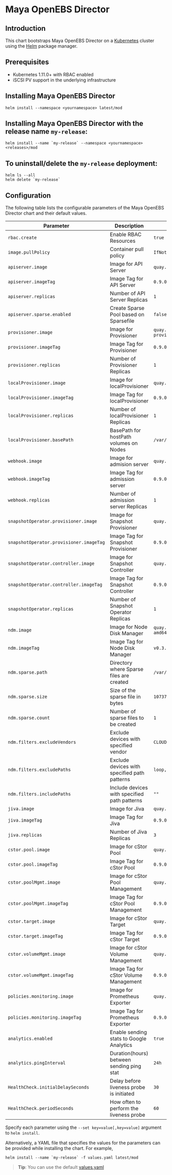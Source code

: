 Maya OpenEBS Director
=====================


Introduction
------------

This chart bootstraps Maya OpenEBS Director on a [Kubernetes](http://kubernetes.io) cluster using the [Helm](https://helm.sh) package manager.

## Prerequisites
- Kubernetes 1.11.0+ with RBAC enabled
- iSCSI PV support in the underlying infrastructure

## Installing Maya OpenEBS Director
```
helm install --namespace <yournamespace> latest/mod
```

## Installing Maya OpenEBS Director with the release name `my-release`:
```
helm install --name `my-release` --namespace <yournamespace> <releases>/mod
```

## To uninstall/delete the `my-release` deployment:
```
helm ls --all
helm delete `my-release`
```


## Configuration

The following table lists the configurable parameters of the Maya OpenEBS Director chart and their default values.

| Parameter                               | Description                                   | Default                                   |
| ----------------------------------------| --------------------------------------------- | ----------------------------------------- |
| `rbac.create`                           | Enable RBAC Resources                         | `true`                                    |
| `image.pullPolicy`                      | Container pull policy                         | `IfNotPresent`                            |
| `apiserver.image`                       | Image for API Server                          | `quay.io/openebs/m-apiserver`             |
| `apiserver.imageTag`                    | Image Tag for API Server                      | `0.9.0`                                   |
| `apiserver.replicas`                    | Number of API Server Replicas                 | `1`                                       |
| `apiserver.sparse.enabled`              | Create Sparse Pool based on Sparsefile        | `false`                                   |
| `provisioner.image`                     | Image for Provisioner                         | `quay.io/openebs/openebs-k8s-provisioner` |
| `provisioner.imageTag`                  | Image Tag for Provisioner                     | `0.9.0`                                   |
| `provisioner.replicas`                  | Number of Provisioner Replicas                | `1`                                       |
| `localProvisioner.image`                | Image for localProvisioner                    | `quay.io/openebs/provisioner-localpv`     |
| `localProvisioner.imageTag`             | Image Tag for localProvisioner                | `0.9.0`                                   |
| `localProvisioner.replicas`             | Number of localProvisioner Replicas           | `1`                                       |
| `localProvisioner.basePath`             | BasePath for hostPath volumes on Nodes        | `/var/openebs/local`                                       |
| `webhook.image`                         | Image for admision server                     | `quay.io/openebs/admission-server`        |
| `webhook.imageTag`                      | Image Tag for admission server                | `0.9.0`                                   |
| `webhook.replicas`                      | Number of admission server Replicas           | `1`                                       |
| `snapshotOperator.provisioner.image`    | Image for Snapshot Provisioner                | `quay.io/openebs/snapshot-provisioner`    |
| `snapshotOperator.provisioner.imageTag` | Image Tag for Snapshot Provisioner            | `0.9.0`                                   |
| `snapshotOperator.controller.image`     | Image for Snapshot Controller                 | `quay.io/openebs/snapshot-controller`     |
| `snapshotOperator.controller.imageTag`  | Image Tag for Snapshot Controller             | `0.9.0`                                   |
| `snapshotOperator.replicas`             | Number of Snapshot Operator Replicas          | `1`                                       |
| `ndm.image`                             | Image for Node Disk Manager                   | `quay.io/openebs/node-disk-manager-amd64` |
| `ndm.imageTag`                          | Image Tag for Node Disk Manager               | `v0.3.5`                                  |
| `ndm.sparse.path`                       | Directory where Sparse files are created      | `/var/openebs/sparse`                     |
| `ndm.sparse.size`                       | Size of the sparse file in bytes              | `10737418240`                             |
| `ndm.sparse.count`                      | Number of sparse files to be created          | `1`                                       |
| `ndm.filters.excludeVendors`            | Exclude devices with specified vendor         | `CLOUDBYT,OpenEBS`                        |
| `ndm.filters.excludePaths`              | Exclude devices with specified path patterns  | `loop,fd0,sr0,/dev/ram,/dev/dm-,/dev/md`  |
| `ndm.filters.includePaths`              | Include devices with specified path patterns  | `""`                                      |
| `jiva.image`                            | Image for Jiva                                | `quay.io/openebs/jiva`                    |
| `jiva.imageTag`                         | Image Tag for Jiva                            | `0.9.0`                                   |
| `jiva.replicas`                         | Number of Jiva Replicas                       | `3`                                       |
| `cstor.pool.image`                      | Image for cStor Pool                          | `quay.io/openebs/cstor-pool`              |
| `cstor.pool.imageTag`                   | Image Tag for cStor Pool                      | `0.9.0`                                   |
| `cstor.poolMgmt.image`                  | Image for cStor Pool  Management              | `quay.io/openebs/cstor-pool-mgmt`         |
| `cstor.poolMgmt.imageTag`               | Image Tag for cStor Pool Management           | `0.9.0`                                   |
| `cstor.target.image`                    | Image for cStor Target                        | `quay.io/openebs/cstor-istgt`             |
| `cstor.target.imageTag`                 | Image Tag for cStor Target                    | `0.9.0`                                   |
| `cstor.volumeMgmt.image`                | Image for cStor Volume  Management            | `quay.io/openebs/cstor-volume-mgmt`       |
| `cstor.volumeMgmt.imageTag`             | Image Tag for cStor Volume Management         | `0.9.0`                                   |
| `policies.monitoring.image`             | Image for Prometheus Exporter                 | `quay.io/openebs/m-exporter`              |
| `policies.monitoring.imageTag`          | Image Tag for Prometheus Exporter             | `0.9.0`                                   |
| `analytics.enabled`                     | Enable sending stats to Google Analytics      | `true`                                    |
| `analytics.pingInterval`                | Duration(hours) between sending ping stat     | `24h`                                     |
| `HealthCheck.initialDelaySeconds`       | Delay before liveness probe is initiated      | `30`                                      |                              | 30                                                          |
| `HealthCheck.periodSeconds`             | How often to perform the liveness probe       | `60`                                      |                            | 10                                                          |

Specify each parameter using the `--set key=value[,key=value]` argument to `helm install`.

Alternatively, a YAML file that specifies the values for the parameters can be provided while installing the chart. For example,

```shell
helm install --name `my-release` -f values.yaml latest/mod
```

> **Tip**: You can use the default [values.yaml](values.yaml)
